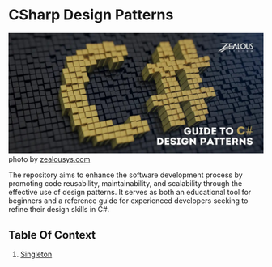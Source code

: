 # CSharp Design Patterns
![banner](/assets/images/banner.jpg)
photo by [zealousys.com](https://www.zealousys.com/blog/c-sharp-design-patterns/)

The repository aims to enhance the software development process by promoting code reusability, maintainability, and scalability through the effective use of design patterns. It serves as both an educational tool for beginners and a reference guide for experienced developers seeking to refine their design skills in C#.


## Table Of Context
1. [Singleton](/src/Singleton/)
